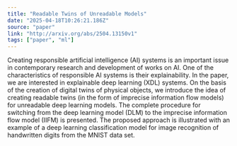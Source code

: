 ```yaml
---
title: "Readable Twins of Unreadable Models"
date: "2025-04-18T10:26:21.186Z"
source: "paper"
link: "http://arxiv.org/abs/2504.13150v1"
tags: ["paper", "ml"]
---
```


Creating responsible artificial intelligence (AI) systems is an important issue in contemporary research and development of works on AI. One of the characteristics of responsible AI systems is their explainability. In the paper, we are interested in explainable deep learning (XDL) systems. On the basis of the creation of digital twins of physical objects, we introduce the idea of creating readable twins (in the form of imprecise information flow models) for unreadable deep learning models. The complete procedure for switching from the deep learning model (DLM) to the imprecise information flow model (IIFM) is presented. The proposed approach is illustrated with an example of a deep learning classification model for image recognition of handwritten digits from the MNIST data set.
